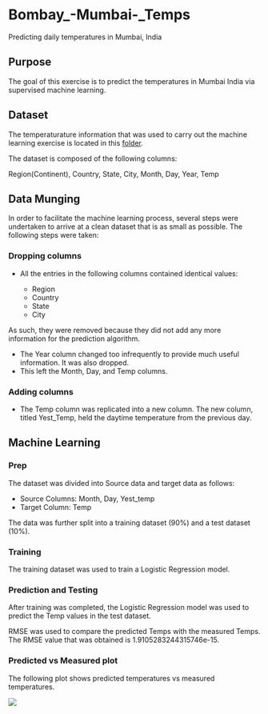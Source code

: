 # Bombay_-Mumbai-_Temps
Predicting daily temperatures in Mumbai, India

## Purpose
The goal of this exercise is to predict the temperatures in Mumbai India via supervised machine learning.

## Dataset
The temperaturature information that was used to carry out the machine learning exercise is located in this [folder](https://github.com/selkhayri/Bombay_-Mumbai-_Temps/tree/main/data).

The dataset is composed of the following columns: 

Region(Continent), Country, State, City, Month, Day, Year, Temp

## Data Munging
In order to facilitate the machine learning process, several steps were undertaken to arrive at a clean dataset that is as small as possible. The following steps were taken:

### Dropping columns

* All the entries in the following columns contained identical values:

    - Region
    - Country
    - State
    - City

As such, they were removed because they did not add any more information for the prediction algorithm.

* The Year column changed too infrequently to provide much useful information. It was also dropped.
* This left the Month, Day, and Temp columns.

### Adding columns

* The Temp column was replicated into a new column. The new column, titled Yest_Temp, held the daytime temperature from the previous day. 

## Machine Learning

### Prep

The dataset was divided into Source data and target data as follows:

* Source Columns: Month, Day, Yest_temp
* Target Column: Temp

The data was further split into a training dataset (90%) and a test dataset (10%). 

### Training

The training dataset was used to train a Logistic Regression model.

### Prediction and Testing

After training was completed, the Logistic Regression model was used to predict the Temp values in the test dataset.

RMSE was used to compare the predicted Temps with the measured Temps. The RMSE value that was obtained is 1.9105283244315746e-15.

### Predicted vs Measured plot

The following plot shows predicted temperatures vs measured temperatures.

![](https://github.com/selkhayri/Bombay_-Mumbai-_Temps/tree/main/plots/Pred_vs_Meas.png)